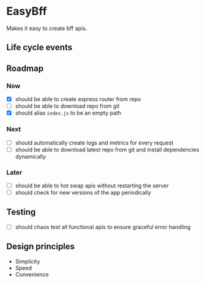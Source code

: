 # EasyBff

Makes it easy to create bff apis.

## Life cycle events

## Roadmap

### Now

- [x] should be able to create express router from repo
- [ ] should be able to download repo from git
- [x] should alias `index.js` to be an empty path

### Next 

- [ ] should automatically create logs and metrics for every request
- [ ] should be able to download latest repo from git and install dependencies dynamically

### Later

- [ ] should be able to hot swap apis without restarting the server
- [ ] should check for new versions of the app periodically

## Testing

- [ ] should chaos test all functional apis to ensure graceful error handling

## Design principles

- Simplicity
- Speed
- Convenience
